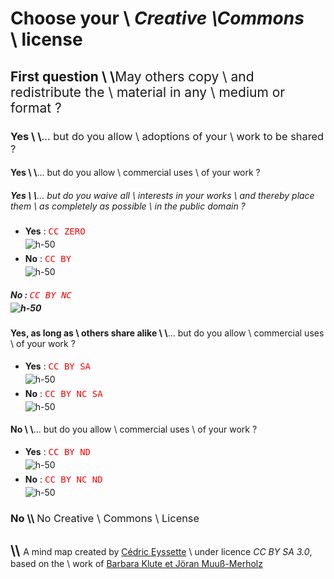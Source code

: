 # Choose your \\ _Creative \\Commons_ \\ license <style>code {color:red!important; background:Noe!important; display:inline-block; font-size:1em!important} img {display:block; margin-top:0.3em; margin-bottom:0.4em}</style>

## <b>First question</b> \\ \\<span style="font-weight:normal">May others copy \\ and redistribute the \\ material in any \\ medium or format ?</span>

### <b>Yes</b> \\ \\<span style="font-weight:normal">… but do you allow \\ adoptions of your \\ work to be shared ?</span>

#### <b>Yes</b> \\ \\<span style="font-weight:normal">… but do you allow \\ commercial uses \\ of your work ?</span>

##### <b>Yes</b> \\ \\<span style="font-weight:normal">… but do you waive all \\ interests in your works \\ and thereby place them \\ as completely as possible \\ in the public domain ?</span>

- <b>Yes</b> : <span style="font-weight:normal">`CC ZERO`</span> ![h-50](https://mirrors.creativecommons.org/presskit/buttons/88x31/svg/cc-zero.svg)
- <b>No</b> : <span style="font-weight:normal">`CC BY`</span> ![h-50](https://mirrors.creativecommons.org/presskit/buttons/88x31/svg/by.svg)

##### <b>No</b> :  <span style="font-weight:normal">`CC BY NC`</span> ![h-50](https://mirrors.creativecommons.org/presskit/buttons/88x31/svg/by-nc.svg)

#### <b>Yes, as long as \\ others share alike</b> \\ \\<span style="font-weight:normal">… but do you allow \\ commercial uses \\ of your work ?</span>

- <b>Yes</b> : <span style="font-weight:normal">`CC BY SA`</span> ![h-50](https://mirrors.creativecommons.org/presskit/buttons/88x31/svg/by-sa.svg)
- <b>No</b> : <span style="font-weight:normal">`CC BY NC SA`</span> ![h-50](https://mirrors.creativecommons.org/presskit/buttons/88x31/svg/by-nc-sa.svg)

#### <b>No</b> \\ \\<span style="font-weight:normal">… but do you allow \\ commercial uses \\ of your work ?</span>

- <b>Yes</b> :  <span style="font-weight:normal">`CC BY ND`</span> ![h-50](https://mirrors.creativecommons.org/presskit/buttons/88x31/svg/by-nd.svg)
- <b>No</b> : <span style="font-weight:normal">`CC BY NC ND`</span> ![h-50](https://mirrors.creativecommons.org/presskit/buttons/88x31/svg/by-nc-nd.svg)

### <b>No</b> \\\\ <span style="font-weight:normal">No Creative \\ Commons \\ License</span>

## \\\\  <span style="font-weight:normal; font-size:14px; ">A mind map created by [Cédric Eyssette](https://eyssette.github.io/) \\ under licence _CC BY SA 3.0_, based on the \\ work of [Barbara Klute et Jöran Muuß-Merholz](https://www.joeran.de/infographic-on-creative-commons-licences/)</span>